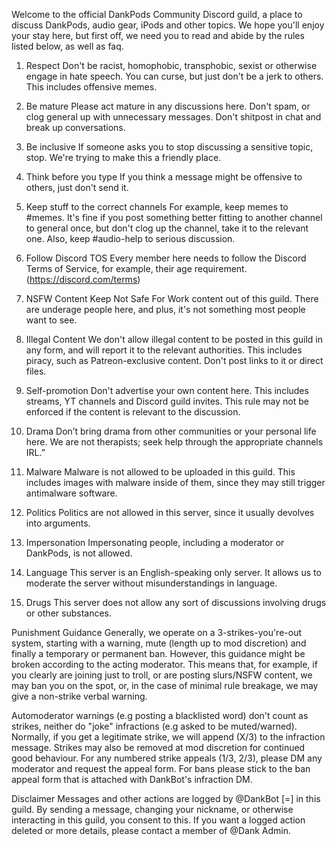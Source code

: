 Welcome to the official DankPods Community Discord guild, a place to discuss DankPods, audio gear, iPods and other topics. We hope you'll enjoy your stay here, but first off, we need you to read and abide by the rules listed below, as well as faq.

1. Respect
    Don't be racist, homophobic, transphobic, sexist or otherwise engage in hate speech. You can curse, but just don't be a jerk to others. This includes offensive memes.

2. Be mature
    Please act mature in any discussions here. Don't spam, or clog general up with unnecessary messages. Don't shitpost in chat and break up conversations. 

3. Be inclusive
    If someone asks you to stop discussing a sensitive topic, stop. We're trying to make this a friendly place.

4. Think before you type
    If you think a message might be offensive to others, just don't send it.

5. Keep stuff to the correct channels
    For example, keep memes to #memes. It's fine if you post something better fitting to another channel to general once, but don't clog up the channel, take it to the relevant one. Also, keep #audio-help to serious discussion.

6. Follow Discord TOS
    Every member here needs to follow the Discord Terms of Service, for example, their age requirement. (<https://discord.com/terms>)

7. NSFW Content
    Keep Not Safe For Work content out of this guild. There are underage people here, and plus, it's not something most people want to see.

8. Illegal Content
    We don't allow illegal content to be posted in this guild in any form, and will report it to the relevant authorities. This includes piracy, such as Patreon-exclusive content. Don't post links to it or direct files.

9. Self-promotion
    Don't advertise your own content here. This includes streams, YT channels and Discord guild invites. This rule may not be enforced if the content is relevant to the discussion.

10. Drama
    Don’t bring drama from other communities or your personal life here. We are not therapists; seek help through the appropriate channels IRL.”

11. Malware
    Malware is not allowed to be uploaded in this guild. This includes images with malware inside of them, since they may still trigger antimalware software.

12. Politics
    Politics are not allowed in this server, since it usually devolves into arguments. 

13. Impersonation
    Impersonating people, including a moderator or DankPods, is not allowed.

14. Language
    This server is an English-speaking only server. It allows us to moderate the server without misunderstandings in language.

15. Drugs 
    This server does not allow any sort of discussions involving drugs or other substances. 

Punishment Guidance
    Generally, we operate on a 3-strikes-you're-out system, starting with a warning, mute (length up to mod discretion) and finally a temporary or permanent ban.
However, this guidance might be broken according to the acting moderator. This means that, for example, if you clearly are joining just to troll, or are posting slurs/NSFW content, we may ban you on the spot, or, in the case of minimal rule breakage, we may give a non-strike verbal warning.

Automoderator warnings (e.g posting a blacklisted word) don't count as strikes, neither do "joke" infractions (e.g asked to be muted/warned). Normally, if you get a legitimate strike, we will append (X/3) to the infraction message. Strikes may also be removed at mod discretion for continued good behaviour. For any numbered strike appeals (1/3, 2/3), please DM any moderator and request the appeal form. For bans please stick to the ban appeal form that is attached with DankBot's infraction DM.

Disclaimer
Messages and other actions are logged by @DankBot [=] in this guild. By sending a message, changing your nickname, or otherwise interacting in this guild, you consent to this. If you want a logged action deleted or more details, please contact a member of @Dank Admin.
